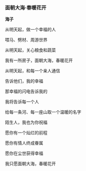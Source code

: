 
### 面朝大海·春暖花开

**海子**

从明天起，做一个幸福的人

喂马、劈材、周游世界

从明天起，关心粮食和蔬菜

我有一所房子，面朝大海，春暖花开

从明天起，和每一个亲人通信

告诉他们，我的幸福

那幸福的闪电告诉我的

我将告诉每一个人

给每一条河、每一座山取一个温暖的名字

陌生人，我也为你祝福

愿你有一个灿烂的前程

愿你有情人终成眷属

愿你在尘世获得幸福

我只愿面朝大海，春暖花开

